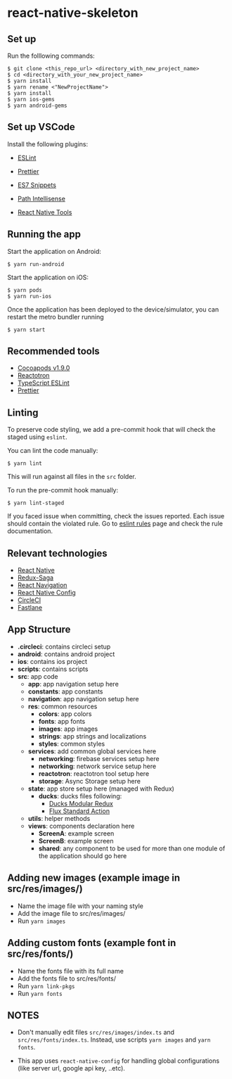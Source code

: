 # react-native-skeleton

## Set up

Run the folllowing commands:

```shell
$ git clone <this_repo_url> <directory_with_new_project_name>
$ cd <directory_with_your_new_project_name>
$ yarn install
$ yarn rename <"NewProjectName">
$ yarn install
$ yarn ios-gems
$ yarn android-gems
```

## Set up VSCode

Install the following plugins:

- [ESLint](https://marketplace.visualstudio.com/items?itemName=dbaeumer.vscode-eslint)

- [Prettier](https://marketplace.visualstudio.com/items?itemName=esbenp.prettier-vscode)

- [ES7 Snippets](https://marketplace.visualstudio.com/items?itemName=dsznajder.es7-react-js-snippets)

- [Path Intellisense](https://marketplace.visualstudio.com/items?itemName=christian-kohler.path-intellisense)

- [React Native Tools](https://marketplace.visualstudio.com/items?itemName=msjsdiag.vscode-react-native)

## Running the app

Start the application on Android:

```shell
$ yarn run-android
```

Start the application on iOS:

```shell
$ yarn pods
$ yarn run-ios
```

Once the application has been deployed to the device/simulator, you can restart the metro bundler running

`$ yarn start`

## Recommended tools

- [Cocoapods v1.9.0](https://github.com/CocoaPods/CocoaPods)
- [Reactotron](https://github.com/infinitered/reactotron)
- [TypeScript ESLint](https://github.com/typescript-eslint/typescript-eslint)
- [Prettier](https://prettier.io/)

## Linting

To preserve code styling, we add a pre-commit hook that will check the staged using `eslint`.

You can lint the code manually:

`$ yarn lint`

This will run against all files in the `src` folder.

To run the pre-commit hook manually:

`$ yarn lint-staged`

If you faced issue when committing, check the issues reported. Each issue should contain the violated rule. Go to [eslint rules](https://eslint.org/docs/rules/) page and check the rule documentation.

## Relevant technologies

- [React Native](https://facebook.github.io/react-native/docs/getting-started)
- [Redux-Saga](https://github.com/redux-saga/redux-saga)
- [React Navigation](https://github.com/react-navigation/react-navigation)
- [React Native Config](https://github.com/luggit/react-native-config)
- [CircleCI](https://circleci.com/)
- [Fastlane](https://fastlane.tools/)

## App Structure

- **.circleci**: contains circleci setup
- **android**: contains android project
- **ios**: contains ios project
- **scripts**: contains scripts
- **src**: app code
  - **app**: app navigation setup here
  - **constants**: app constants
  - **navigation**: app navigation setup here
  - **res**: common resources
    - **colors**: app colors
    - **fonts**: app fonts
    - **images**: app images
    - **strings**: app strings and localizations
    - **styles**: common styles
  - **services**: add common global services here
    - **networking**: firebase services setup here
    - **networking**: network service setup here
    - **reactotron**: reactotron tool setup here
    - **storage**: Async Storage setup here
  - **state**: app store setup here (managed with Redux)
    - **ducks**: ducks files following:
      - [Ducks Modular Redux](https://github.com/erikras/ducks-modular-redux)
      - [Flux Standard Action](https://github.com/redux-utilities/flux-standard-action)
  - **utils**: helper methods
  - **views**: components declaration here
    - **ScreenA**: example screen
    - **ScreenB**: example screen
    - **shared**: any component to be used for more than one module of the application should go here

## Adding new images (example image in src/res/images/)

- Name the image file with your naming style
- Add the image file to src/res/images/
- Run `yarn images`

## Adding custom fonts (example font in src/res/fonts/)

- Name the fonts file with its full name
- Add the fonts file to src/res/fonts/
- Run `yarn link-pkgs`
- Run `yarn fonts`

## NOTES

- Don't manually edit files `src/res/images/index.ts` and `src/res/fonts/index.ts`. Instead, use scripts `yarn images` and `yarn fonts`.

- This app uses `react-native-config` for handling global configurations (like server url, google api key, ..etc).
